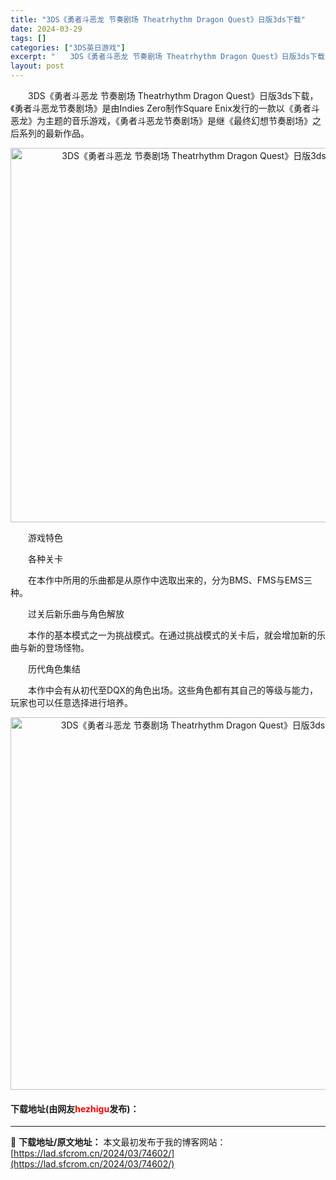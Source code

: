 ```yaml
---
title: "3DS《勇者斗恶龙 节奏剧场 Theatrhythm Dragon Quest》日版3ds下载"
date: 2024-03-29
tags: []
categories: ["3DS英日游戏"]
excerpt: "　　3DS《勇者斗恶龙 节奏剧场 Theatrhythm Dragon Quest》日版3ds下载，《勇者斗恶龙节奏剧场》是由Indies Zero制作Square Enix发行的一款以《勇者斗恶龙》为主题的音乐游戏，《勇者斗恶龙节奏剧场》是继《最终幻想节奏剧场》之后系列的最新作品。 　　游戏特色 &hellip;"
layout: post
---
```


 <p>　　3DS《勇者斗恶龙 节奏剧场 Theatrhythm Dragon Quest》日版3ds下载，《勇者斗恶龙节奏剧场》是由Indies Zero制作Square Enix发行的一款以《勇者斗恶龙》为主题的音乐游戏，《勇者斗恶龙节奏剧场》是继《最终幻想节奏剧场》之后系列的最新作品。</p> <p align="center"><img align="" border="0" src="https://lad.sfcrom.cn/wp-content/uploads/2024/03/20240329_66062dbb9dd44.png" width="599" alt="3DS《勇者斗恶龙 节奏剧场 Theatrhythm Dragon Quest》日版3ds下载" /></p> <p>　　游戏特色</p> <p>　　各种关卡</p> <p>　　在本作中所用的乐曲都是从原作中选取出来的，分为BMS、FMS与EMS三种。</p> <p>　　过关后新乐曲与角色解放</p> <p>　　本作的基本模式之一为挑战模式。在通过挑战模式的关卡后，就会增加新的乐曲与新的登场怪物。</p> <p>　　历代角色集结</p> <p>　　本作中会有从初代至DQX的角色出场。这些角色都有其自己的等级与能力，玩家也可以任意选择进行培养。</p> <p align="center"><img align="" border="0" src="https://lad.sfcrom.cn/wp-content/uploads/2024/03/20240329_66062dbd04d16.png" width="596" alt="3DS《勇者斗恶龙 节奏剧场 Theatrhythm Dragon Quest》日版3ds下载" /></p> <p><h4>下载地址(由网友<font color="red">hezhigu</font>发布)：</h4></p> 

---
📖 **下载地址/原文地址：** 本文最初发布于我的博客网站：[https://lad.sfcrom.cn/2024/03/74602/](https://lad.sfcrom.cn/2024/03/74602/)
